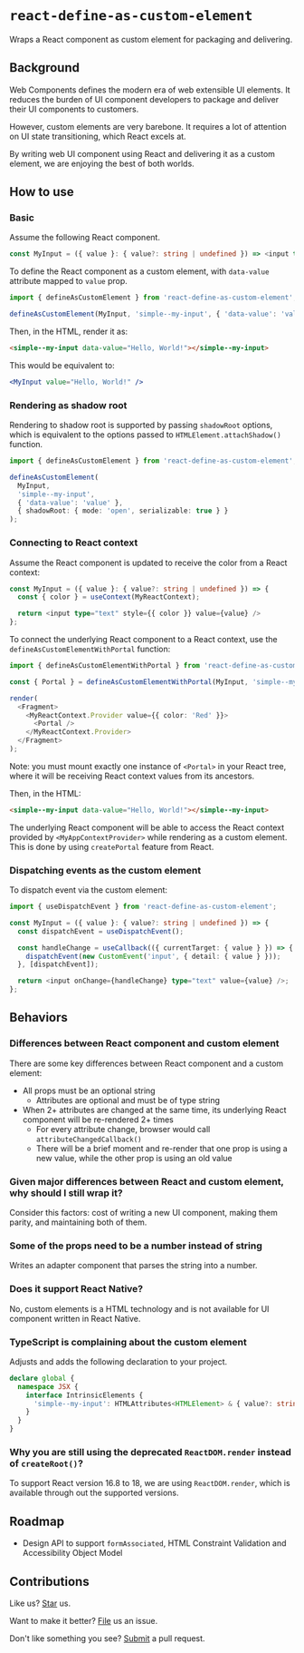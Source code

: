 # `react-define-as-custom-element`

Wraps a React component as custom element for packaging and delivering.

## Background

Web Components defines the modern era of web extensible UI elements. It reduces the burden of UI component developers to package and deliver their UI components to customers.

However, custom elements are very barebone. It requires a lot of attention on UI state transitioning, which React excels at.

By writing web UI component using React and delivering it as a custom element, we are enjoying the best of both worlds.

## How to use

### Basic

Assume the following React component.

```ts
const MyInput = ({ value }: { value?: string | undefined }) => <input type="text" value={value} />;
```

To define the React component as a custom element, with `data-value` attribute mapped to `value` prop.

```ts
import { defineAsCustomElement } from 'react-define-as-custom-element';

defineAsCustomElement(MyInput, 'simple--my-input', { 'data-value': 'value' });
```

Then, in the HTML, render it as:

```html
<simple--my-input data-value="Hello, World!"></simple--my-input>
```

This would be equivalent to:

```jsx
<MyInput value="Hello, World!" />
```

### Rendering as shadow root

Rendering to shadow root is supported by passing `shadowRoot` options, which is equivalent to the options passed to `HTMLElement.attachShadow()` function.

```ts
import { defineAsCustomElement } from 'react-define-as-custom-element';

defineAsCustomElement(
  MyInput,
  'simple--my-input',
  { 'data-value': 'value' },
  { shadowRoot: { mode: 'open', serializable: true } }
);
```

### Connecting to React context

Assume the React component is updated to receive the color from a React context:

```ts
const MyInput = ({ value }: { value?: string | undefined }) => {
  const { color } = useContext(MyReactContext);

  return <input type="text" style={{ color }} value={value} />
};
```

To connect the underlying React component to a React context, use the `defineAsCustomElementWithPortal` function:

```ts
import { defineAsCustomElementWithPortal } from 'react-define-as-custom-element';

const { Portal } = defineAsCustomElementWithPortal(MyInput, 'simple--my-input', { 'data-value': 'value' });

render(
  <Fragment>
    <MyReactContext.Provider value={{ color: 'Red' }}>
      <Portal />
    </MyReactContext.Provider>
  </Fragment>
);
```

Note: you must mount exactly one instance of `<Portal>` in your React tree, where it will be receiving React context values from its ancestors.

Then, in the HTML:

```html
<simple--my-input data-value="Hello, World!"></simple--my-input>
```

The underlying React component will be able to access the React context provided by `<MyAppContextProvider>` while rendering as a custom element. This is done by using `createPortal` feature from React.

### Dispatching events as the custom element

To dispatch event via the custom element:

```ts
import { useDispatchEvent } from 'react-define-as-custom-element';

const MyInput = ({ value }: { value?: string | undefined }) => {
  const dispatchEvent = useDispatchEvent();

  const handleChange = useCallback(({ currentTarget: { value } }) => {
    dispatchEvent(new CustomEvent('input', { detail: { value } }));
  }, [dispatchEvent]);

  return <input onChange={handleChange} type="text" value={value} />;
};
```

## Behaviors

### Differences between React component and custom element

There are some key differences between React component and a custom element:

- All props must be an optional string
  - Attributes are optional and must be of type string
- When 2+ attributes are changed at the same time, its underlying React component will be re-rendered 2+ times
  - For every attribute change, browser would call `attributeChangedCallback()`
  - There will be a brief moment and re-render that one prop is using a new value, while the other prop is using an old value

### Given major differences between React and custom element, why should I still wrap it?

Consider this factors: cost of writing a new UI component, making them parity, and maintaining both of them.

### Some of the props need to be a number instead of string

Writes an adapter component that parses the string into a number.

### Does it support React Native?

No, custom elements is a HTML technology and is not available for UI component written in React Native.

### TypeScript is complaining about the custom element

Adjusts and adds the following declaration to your project.

```ts
declare global {
  namespace JSX {
    interface IntrinsicElements {
      'simple--my-input': HTMLAttributes<HTMLElement> & { value?: string | undefined };
    }
  }
}
```

### Why you are still using the deprecated `ReactDOM.render` instead of `createRoot()`?

To support React version 16.8 to 18, we are using `ReactDOM.render`, which is available through out the supported versions.

## Roadmap

- Design API to support `formAssociated`, HTML Constraint Validation and Accessibility Object Model

## Contributions

Like us? [Star](https://github.com/compulim/react-define-as-custom-element/stargazers) us.

Want to make it better? [File](https://github.com/compulim/react-define-as-custom-element/issues) us an issue.

Don't like something you see? [Submit](https://github.com/compulim/react-define-as-custom-element/pulls) a pull request.
